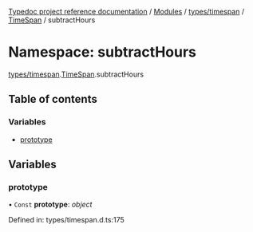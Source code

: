 [Typedoc project reference documentation](../README.md) / [Modules](../modules.md) / [types/timespan](types_timespan.md) / [TimeSpan](types_timespan.timespan.md) / subtractHours

# Namespace: subtractHours

[types/timespan](types_timespan.md).[TimeSpan](types_timespan.timespan.md).subtractHours

## Table of contents

### Variables

- [prototype](types_timespan.timespan.subtracthours.md#prototype)

## Variables

### prototype

• `Const` **prototype**: *object*

Defined in: types/timespan.d.ts:175
